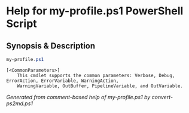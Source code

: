 # Help for my-profile.ps1 PowerShell Script

## Synopsis & Description
```powershell
my-profile.ps1 

```

```
[<CommonParameters>]
    This cmdlet supports the common parameters: Verbose, Debug, ErrorAction, ErrorVariable, WarningAction, 
    WarningVariable, OutBuffer, PipelineVariable, and OutVariable.
```

*Generated from comment-based help of my-profile.ps1 by convert-ps2md.ps1*
